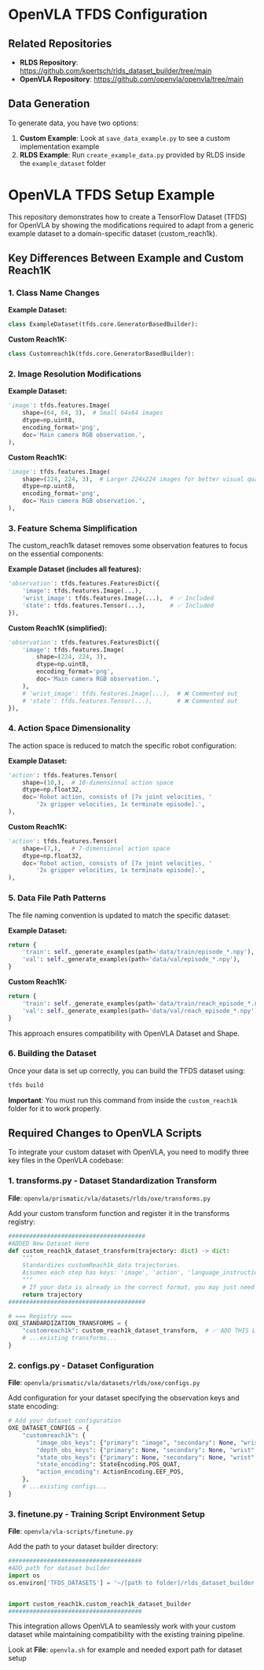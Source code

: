# OpenVLA TFDS Configuration

## Related Repositories

- **RLDS Repository**: https://github.com/kpertsch/rlds_dataset_builder/tree/main
- **OpenVLA Repository**: https://github.com/openvla/openvla/tree/main

## Data Generation

To generate data, you have two options:

1. **Custom Example**: Look at `save_data_example.py` to see a custom implementation example
2. **RLDS Example**: Run `create_example_data.py` provided by RLDS inside the `example_dataset` folder


# OpenVLA TFDS Setup Example

This repository demonstrates how to create a TensorFlow Dataset (TFDS) for OpenVLA by showing the modifications required to adapt from a generic example dataset to a domain-specific dataset (custom_reach1k).

## Key Differences Between Example and Custom Reach1K

### 1. **Class Name Changes**

**Example Dataset:**
```python
class ExampleDataset(tfds.core.GeneratorBasedBuilder):
```

**Custom Reach1K:**
```python
class Customreach1k(tfds.core.GeneratorBasedBuilder):
```

### 2. **Image Resolution Modifications**

**Example Dataset:**
```python
'image': tfds.features.Image(
    shape=(64, 64, 3),  # Small 64x64 images
    dtype=np.uint8,
    encoding_format='png',
    doc='Main camera RGB observation.',
),
```

**Custom Reach1K:**
```python
'image': tfds.features.Image(
    shape=(224, 224, 3),  # Larger 224x224 images for better visual quality (openvla expected size)
    dtype=np.uint8,
    encoding_format='png',
    doc='Main camera RGB observation.',
),
```

### 3. **Feature Schema Simplification**

The custom_reach1k dataset removes some observation features to focus on the essential components:

**Example Dataset (includes all features):**
```python
'observation': tfds.features.FeaturesDict({
    'image': tfds.features.Image(...),
    'wrist_image': tfds.features.Image(...),  # ✅ Included
    'state': tfds.features.Tensor(...),       # ✅ Included
}),
```

**Custom Reach1K (simplified):**
```python
'observation': tfds.features.FeaturesDict({
    'image': tfds.features.Image(
        shape=(224, 224, 3),
        dtype=np.uint8,
        encoding_format='png',
        doc='Main camera RGB observation.',
    ),
    # 'wrist_image': tfds.features.Image(...),  # ❌ Commented out
    # 'state': tfds.features.Tensor(...),       # ❌ Commented out
}),
```

### 4. **Action Space Dimensionality**

The action space is reduced to match the specific robot configuration:

**Example Dataset:**
```python
'action': tfds.features.Tensor(
    shape=(10,),  # 10-dimensional action space
    dtype=np.float32,
    doc='Robot action, consists of [7x joint velocities, '
        '2x gripper velocities, 1x terminate episode].',
),
```

**Custom Reach1K:**
```python
'action': tfds.features.Tensor(
    shape=(7,),   # 7-dimensional action space
    dtype=np.float32,
    doc='Robot action, consists of [7x joint velocities, '
        '2x gripper velocities, 1x terminate episode].',
),
```

### 5. **Data File Path Patterns**

The file naming convention is updated to match the specific dataset:

**Example Dataset:**
```python
return {
    'train': self._generate_examples(path='data/train/episode_*.npy'),
    'val': self._generate_examples(path='data/val/episode_*.npy'),
}
```

**Custom Reach1K:**
```python
return {
    'train': self._generate_examples(path='data/train/reach_episode_*.npy'),  # 'reach_' prefix
    'val': self._generate_examples(path='data/val/reach_episode_*.npy'),      # 'reach_' prefix
}
```


This approach ensures compatibility with OpenVLA Dataset and Shape.

### 6. **Building the Dataset**

Once your data is set up correctly, you can build the TFDS dataset using:

```bash
tfds build
```

**Important**: You must run this command from inside the `custom_reach1k` folder for it to work properly.




## Required Changes to OpenVLA Scripts

To integrate your custom dataset with OpenVLA, you need to modify three key files in the OpenVLA codebase:

### 1. **transforms.py** - Dataset Standardization Transform

**File**: `openvla/prismatic/vla/datasets/rlds/oxe/transforms.py`

Add your custom transform function and register it in the transforms registry:

```python
#######################################
#ADDED New Dataset Here
def custom_reach1k_dataset_transform(trajectory: dict) -> dict:
    """
    Standardizes customReach1k_data trajectories.
    Assumes each step has keys: 'image', 'action', 'language_instruction'.
    """
    # If your data is already in the correct format, you may just need to pass it through:
    return trajectory
#######################################

# === Registry ===
OXE_STANDARDIZATION_TRANSFORMS = {
    "customreach1k": custom_reach1k_dataset_transform,  # ✅ ADD THIS LINE
    # ...existing transforms...
}
```


### 2. **configs.py** - Dataset Configuration

**File**: `openvla/prismatic/vla/datasets/rlds/oxe/configs.py`

Add configuration for your dataset specifying the observation keys and state encoding:

```python
# Add your dataset configuration
OXE_DATASET_CONFIGS = {
    "customreach1k": {
        "image_obs_keys": {"primary": "image", "secondary": None, "wrist": None},
        "depth_obs_keys": {"primary": None, "secondary": None, "wrist": None},
        "state_obs_keys": {"primary": None, "secondary": None, "wrist": None},
        "state_encoding": StateEncoding.POS_QUAT,  
        "action_encoding": ActionEncoding.EEF_POS,  
    },
    # ...existing configs...
}
```


### 3. **finetune.py** - Training Script Environment Setup

**File**: `openvla/vla-scripts/finetune.py`

Add the path to your dataset builder directory:

```python
######################################
#ADD path for dataset builder
import os
os.environ['TFDS_DATASETS'] = '~/[path to folder]/rlds_dataset_builder'


import custom_reach1k.custom_reach1k_dataset_builder
######################################
```


This integration allows OpenVLA to seamlessly work with your custom dataset while maintaining compatibility with the existing training pipeline.

Look at **File**: `openvla.sh` for example and needed export path for dataset setup